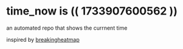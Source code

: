 # time_now is (( 1733907600562 ))

an automated repo that shows the currnent time

inspired by [breakingheatmap](https://github.com/breakingheatmap/breakingheatmap)